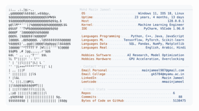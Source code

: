 <picture>
  <source srcset="https://raw.githubusercontent.com/mmazinjameel/mmazinjameel/main/dark_mode.svg?v=1742266411" media="(prefers-color-scheme: dark)">
  <img src="https://raw.githubusercontent.com/mmazinjameel/mmazinjameel/main/light_mode.svg?v=1742266411">
</picture>
